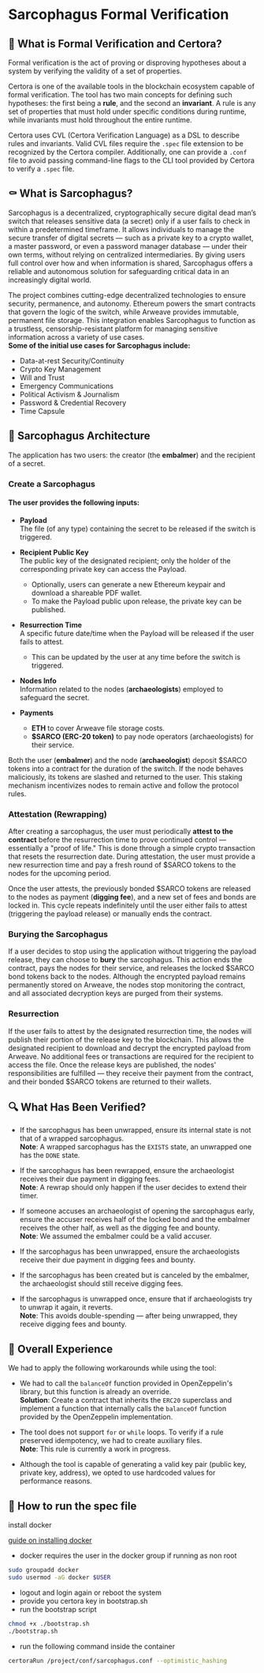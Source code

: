 # Sarcophagus Formal Verification

## 🤔 What is Formal Verification and Certora?

Formal verification is the act of proving or disproving hypotheses about a system by verifying the validity of a set of properties.

Certora is one of the available tools in the blockchain ecosystem capable of formal verification. The tool has two main concepts for defining such hypotheses: the first being a **rule**, and the second an **invariant**. A rule is any set of properties that must hold under specific conditions during runtime, while invariants must hold throughout the entire runtime.

Certora uses CVL (Certora Verification Language) as a DSL to describe rules and invariants. Valid CVL files require the `.spec` file extension to be recognized by the Certora compiler. Additionally, one can provide a `.conf` file to avoid passing command-line flags to the CLI tool provided by Certora to verify a `.spec` file.

## ⚰️ What is Sarcophagus?

Sarcophagus is a decentralized, cryptographically secure digital dead man’s switch that releases sensitive data (a secret) only if a user fails to check in within a predetermined timeframe. It allows individuals to manage the secure transfer of digital secrets — such as a private key to a crypto wallet, a master password, or even a password manager database — under their own terms, without relying on centralized intermediaries. By giving users full control over how and when information is shared, Sarcophagus offers a reliable and autonomous solution for safeguarding critical data in an increasingly digital world.

The project combines cutting-edge decentralized technologies to ensure security, permanence, and autonomy. Ethereum powers the smart contracts that govern the logic of the switch, while Arweave provides immutable, permanent file storage. This integration enables Sarcophagus to function as a trustless, censorship-resistant platform for managing sensitive information across a variety of use cases.  
**Some of the initial use cases for Sarcophagus include:**

- Data-at-rest Security/Continuity  
- Crypto Key Management  
- Will and Trust  
- Emergency Communications  
- Political Activism & Journalism  
- Password & Credential Recovery  
- Time Capsule

## 🧰 Sarcophagus Architecture

The application has two users: the creator (the **embalmer**) and the recipient of a secret.

### Create a Sarcophagus

#### The user provides the following inputs:

- **Payload**  
  The file (of any type) containing the secret to be released if the switch is triggered.

- **Recipient Public Key**  
  The public key of the designated recipient; only the holder of the corresponding private key can access the Payload.  
  - Optionally, users can generate a new Ethereum keypair and download a shareable PDF wallet.  
  - To make the Payload public upon release, the private key can be published.

- **Resurrection Time**  
  A specific future date/time when the Payload will be released if the user fails to attest.  
  - This can be updated by the user at any time before the switch is triggered.

- **Nodes Info**  
  Information related to the nodes (**archaeologists**) employed to safeguard the secret.

- **Payments**  
  - **ETH** to cover Arweave file storage costs.  
  - **$SARCO (ERC-20 token)** to pay node operators (archaeologists) for their service.

Both the user (**embalmer**) and the node (**archaeologist**) deposit $SARCO tokens into a contract for the duration of the switch. If the node behaves maliciously, its tokens are slashed and returned to the user. This staking mechanism incentivizes nodes to remain active and follow the protocol rules.

### Attestation (Rewrapping)

After creating a sarcophagus, the user must periodically **attest to the contract** before the resurrection time to prove continued control — essentially a "proof of life." This is done through a simple crypto transaction that resets the resurrection date. During attestation, the user must provide a new resurrection time and pay a fresh round of $SARCO tokens to the nodes for the upcoming period.

Once the user attests, the previously bonded $SARCO tokens are released to the nodes as payment (**digging fee**), and a new set of fees and bonds are locked in. This cycle repeats indefinitely until the user either fails to attest (triggering the payload release) or manually ends the contract.

### Burying the Sarcophagus

If a user decides to stop using the application without triggering the payload release, they can choose to **bury** the sarcophagus. This action ends the contract, pays the nodes for their service, and releases the locked $SARCO bond tokens back to the nodes. Although the encrypted payload remains permanently stored on Arweave, the nodes stop monitoring the contract, and all associated decryption keys are purged from their systems.

### Resurrection

If the user fails to attest by the designated resurrection time, the nodes will publish their portion of the release key to the blockchain. This allows the designated recipient to download and decrypt the encrypted payload from Arweave. No additional fees or transactions are required for the recipient to access the file. Once the release keys are published, the nodes' responsibilities are fulfilled — they receive their payment from the contract, and their bonded $SARCO tokens are returned to their wallets.

## 🔍 What Has Been Verified?

- If the sarcophagus has been unwrapped, ensure its internal state is not that of a wrapped sarcophagus.  
  **Note**: A wrapped sarcophagus has the `EXISTS` state, an unwrapped one has the `DONE` state.

- If the sarcophagus has been rewrapped, ensure the archaeologist receives their due payment in digging fees.  
  **Note**: A rewrap should only happen if the user decides to extend their timer.

- If someone accuses an archaeologist of opening the sarcophagus early, ensure the accuser receives half of the locked bond and the embalmer receives the other half, as well as the digging fee and bounty.  
  **Note**: We assumed the embalmer could be a valid accuser.

- If the sarcophagus has been unwrapped, ensure the archaeologists receive their due payment in digging fees and bounty.

- If the sarcophagus has been created but is canceled by the embalmer, the archaeologist should still receive digging fees.

- If the sarcophagus is unwrapped once, ensure that if archaeologists try to unwrap it again, it reverts.  
  **Note**: This avoids double-spending — after being unwrapped, they receive digging fees and bounty.

## 📎 Overall Experience

We had to apply the following workarounds while using the tool:

- We had to call the `balanceOf` function provided in OpenZeppelin's library, but this function is already an override.  
  **Solution**: Create a contract that inherits the `ERC20` superclass and implement a function that internally calls the `balanceOf` function provided by the OpenZeppelin implementation.

- The tool does not support `for` or `while` loops. To verify if a rule preserved idempotency, we had to create auxiliary files.  
  **Note**: This rule is currently a work in progress.

- Although the tool is capable of generating a valid key pair (public key, private key, address), we opted to use hardcoded values for performance reasons.


## 🐋 How to run the spec file

install docker

[guide on installing docker](https://docs.docker.com/engine/install/)

- docker requires the user in the docker group if running as non root

```bash
sudo groupadd docker
sudo usermod -aG docker $USER
```
- logout and login again or reboot the system
- provide you certora key in bootstrap.sh
- run the bootstrap script
```bash
chmod +x ./bootstrap.sh
./bootstrap.sh
```
- run the following command inside the container
```bash
certoraRun /project/conf/sarcophagus.conf --optimistic_hashing
```
